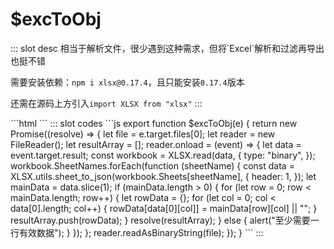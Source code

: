 # $excToObj
<ContainerBox title="介绍">
::: slot desc
相当于解析文件，很少遇到这种需求，但将`Excel`解析和过滤再导出也挺不错

需要安装依赖：`npm i xlsx@0.17.4`，且只能安装`0.17.4`版本

还需在源码上方引入`import XLSX from "xlsx"`
:::
</ContainerBox>

<ContainerBox title="基础用法">
```html
<template>
  <input type="file" accept=".xls, .xlsx" @change="$excToObj" />
</template>
<script>
  import { $excToObj } from "./lib.js";
  export default {
    methods: {
      $excToObj(e) {
        console.log($excToObj(e)); //打印的是解析Excel后的数据
      },
    },
  };
</script>
```
<ShowCode>
::: slot codes
```js
export function $excToObj(e) {
  return new Promise((resolve) => {
    let file = e.target.files[0];
    let reader = new FileReader();
    let resultArray = [];
    reader.onload = (event) => {
      let data = event.target.result;
      const workbook = XLSX.read(data, {
        type: "binary",
      });
      workbook.SheetNames.forEach(function (sheetName) {
        const data = XLSX.utils.sheet_to_json(workbook.Sheets[sheetName], {
          header: 1,
        });
        let mainData = data.slice(1);
        if (mainData.length > 0) {
          for (let row = 0; row < mainData.length; row++) {
            let rowData = {};
            for (let col = 0; col < data[0].length; col++) {
              rowData[data[0][col]] = mainData[row][col] || "";
            }
            resultArray.push(rowData);
          }
          resolve(resultArray);
        } else {
          alert("至少需要一行有效数据");
        }
      });
    };
    reader.readAsBinaryString(file);
  });
}
```
:::
</ShowCode>
</ContainerBox>